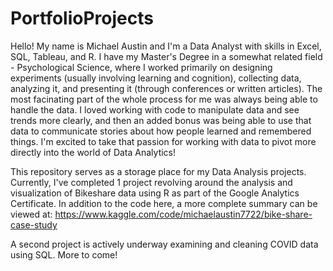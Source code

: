 # PortfolioProjects

Hello! My name is Michael Austin and I'm a Data Analyst with skills in Excel, SQL, Tableau, and R. I have my Master's Degree in a somewhat related field - Psychological Science, where I worked primarily on designing experiments (usually involving learning and cognition), collecting data, analyzing it, and presenting it (through conferences or written articles). The most facinating part of the whole process for me was always being able to handle the data. I loved working with code to manipulate data and see trends more clearly, and then an added bonus was being able to use that data to communicate stories about how people learned and remembered things. I'm excited to take that passion for working with data to pivot more directly into the world of Data Analytics!

This repository serves as a storage place for my Data Analysis projects. Currently, I've completed 1 project revolving around the analysis
and visualization of Bikeshare data using R as part of the Google Analytics Certificate. In addition to the code here, a more complete summary can be viewed at: 
https://www.kaggle.com/code/michaelaustin7722/bike-share-case-study

A second project is actively underway examining and cleaning COVID data using SQL. More to come!

